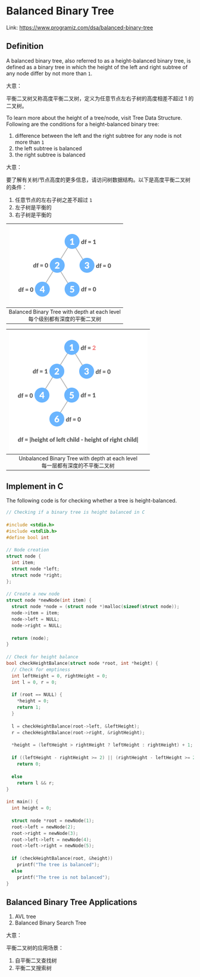 # Balanced Binary Tree



Link: https://www.programiz.com/dsa/balanced-binary-tree





## Definition

A balanced binary tree, also referred to as a height-balanced binary tree, is defined as a binary tree in which the height of the left and right subtree of any node differ by not more than `1`.

大意：

平衡二叉树又称高度平衡二叉树，定义为任意节点左右子树的高度相差不超过 1 的二叉树。



To learn more about the height of a tree/node, visit Tree Data Structure. Following are the conditions for a height-balanced binary tree:

1.  difference between the left and the right subtree for any node is not more than `1`
2.  the left subtree is balanced
3.  the right subtree is balanced

大意：

要了解有关树/节点高度的更多信息，请访问树数据结构。以下是高度平衡二叉树的条件：

1.  任意节点的左右子树之差不超过 `1`
2.  左子树是平衡的
3.  右子树是平衡的



| <img src="6.Balanced Binary Tree.assets/balanced-binary-tree.png" alt="Balanced Binary Tree Example" style="zoom:50%;" /> |
| :----------------------------------------------------------: |
| Balanced Binary Tree with depth at each level<br />每个级别都有深度的平衡二叉树 |



| <img src="6.Balanced Binary Tree.assets/unbalanced-binary-tree.png" alt="Unbalanced Binary Tree Example" style="zoom:50%;" /> |
| :----------------------------------------------------------: |
| Unbalanced Binary Tree with depth at each level<br />每一层都有深度的不平衡二叉树 |





## Implement in C

The following code is for checking whether a tree is height-balanced.

```c
// Checking if a binary tree is height balanced in C

#include <stdio.h>
#include <stdlib.h>
#define bool int

// Node creation
struct node {
  int item;
  struct node *left;
  struct node *right;
};

// Create a new node
struct node *newNode(int item) {
  struct node *node = (struct node *)malloc(sizeof(struct node));
  node->item = item;
  node->left = NULL;
  node->right = NULL;

  return (node);
}

// Check for height balance
bool checkHeightBalance(struct node *root, int *height) {
  // Check for emptiness
  int leftHeight = 0, rightHeight = 0;
  int l = 0, r = 0;

  if (root == NULL) {
    *height = 0;
    return 1;
  }

  l = checkHeightBalance(root->left, &leftHeight);
  r = checkHeightBalance(root->right, &rightHeight);

  *height = (leftHeight > rightHeight ? leftHeight : rightHeight) + 1;

  if ((leftHeight - rightHeight >= 2) || (rightHeight - leftHeight >= 2))
    return 0;

  else
    return l && r;
}

int main() {
  int height = 0;

  struct node *root = newNode(1);
  root->left = newNode(2);
  root->right = newNode(3);
  root->left->left = newNode(4);
  root->left->right = newNode(5);

  if (checkHeightBalance(root, &height))
    printf("The tree is balanced");
  else
    printf("The tree is not balanced");
}
```





## Balanced Binary Tree Applications

1.  AVL tree
2.  Balanced Binary Search Tree

大意：

平衡二叉树的应用场景：

1.  自平衡二叉查找树
2.  平衡二叉搜索树